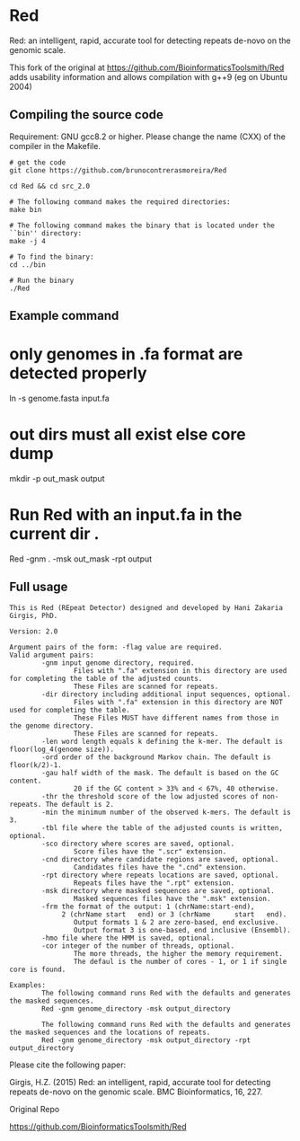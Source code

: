 # Red
Red: an intelligent, rapid, accurate tool for detecting repeats de-novo on the genomic scale. 

This fork of the original at https://github.com/BioinformaticsToolsmith/Red adds usability information and allows compilation with g++9 (eg on Ubuntu 2004)


## Compiling the source code

Requirement: GNU gcc8.2 or higher. Please change the name (CXX) of the compiler in the Makefile. 

```
# get the code
git clone https://github.com/brunocontrerasmoreira/Red

cd Red && cd src_2.0

# The following command makes the required directories: 
make bin

# The following command makes the binary that is located under the ``bin'' directory:
make -j 4

# To find the binary:
cd ../bin

# Run the binary
./Red
```

## Example command

# only genomes in .fa format are detected properly 
ln -s genome.fasta input.fa

# out dirs must all exist else core dump
mkdir -p out_mask output

# Run Red with an input.fa in the current dir . 
Red -gnm . -msk out_mask -rpt output



## Full usage

```
This is Red (REpeat Detector) designed and developed by Hani Zakaria Girgis, PhD.

Version: 2.0

Argument pairs of the form: -flag value are required.
Valid argument pairs:
        -gnm input genome directory, required.
                Files with ".fa" extension in this directory are used for completing the table of the adjusted counts.
                These Files are scanned for repeats.
        -dir directory including additional input sequences, optional.
                Files with ".fa" extension in this directory are NOT used for completing the table.
                These Files MUST have different names from those in the genome directory.
                These Files are scanned for repeats.
        -len word length equals k defining the k-mer. The default is floor(log_4(genome size)).
        -ord order of the background Markov chain. The default is floor(k/2)-1.
        -gau half width of the mask. The default is based on the GC content.
                20 if the GC content > 33% and < 67%, 40 otherwise.
        -thr the threshold score of the low adjusted scores of non-repeats. The default is 2.
        -min the minimum number of the observed k-mers. The default is 3.
        -tbl file where the table of the adjusted counts is written, optional.
        -sco directory where scores are saved, optional.
                Score files have the ".scr" extension.
        -cnd directory where candidate regions are saved, optional.
                Candidates files have the ".cnd" extension.
        -rpt directory where repeats locations are saved, optional.
                Repeats files have the ".rpt" extension.
        -msk directory where masked sequences are saved, optional.
                Masked sequences files have the ".msk" extension.
        -frm the format of the output: 1 (chrName:start-end), 
             2 (chrName start   end) or 3 (chrName      start   end).
                Output formats 1 & 2 are zero-based, end exclusive.
                Output format 3 is one-based, end inclusive (Ensembl).
        -hmo file where the HMM is saved, optional.
        -cor integer of the number of threads, optional.
                The more threads, the higher the memory requirement.
                The defaul is the number of cores - 1, or 1 if single core is found.

Examples:
        The following command runs Red with the defaults and generates the masked sequences.
        Red -gnm genome_directory -msk output_directory

        The following command runs Red with the defaults and generates the masked sequences and the locations of repeats.
        Red -gnm genome_directory -msk output_directory -rpt output_directory
```


Please cite the following paper:

Girgis, H.Z. (2015) Red: an intelligent, rapid, accurate tool for
detecting repeats de-novo on the genomic scale. BMC Bioinformatics,
16, 227.

Original Repo 

https://github.com/BioinformaticsToolsmith/Red